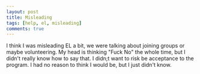 ```yaml
---
layout: post
title: Misleading 
tags: [help, el, misleading]
comments: true
---
```

I think I was misleading EL a bit, we were talking about joining groups or maybe volunteering. My head is thinking "Fuck No" the whole time, but I didn't really know how to say that. I didn;t want to risk be acceptance to the program. I had no reason to think I would be, but I just didn't know.